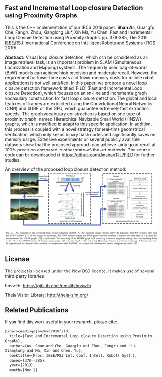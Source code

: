 ## Fast and Incremental Loop closure Detection using Proximity Graphs

This is the C++ implementation of our IROS 2019 paper:
**Shan An**, Guangfu Che, Fangru Zhou, Xianglong Liu*, Xin Ma, Yu Chen. Fast and Incremental Loop Closure Detection using Proximity Graphs. pp. 378-385, The 2019 IEEE/RSJ International Conference on Intelligent Robots and Systems (IROS 2019) 

**Abstract:** Visual loop closure detection, which can be considered as an image retrieval task, is an important problem in SLAM (Simultaneous Localization and Mapping) systems. The frequently used bag-of-words (BoW) models can achieve high precision and moderate recall. However, the requirement for lower time costs and fewer memory costs for mobile robot applications is not well satisfied. In this paper, we propose a novel loop closure detection framework titled `FILD' (Fast and Incremental Loop closure Detection), which focuses on an on-line and incremental graph vocabulary construction for fast loop closure detection. The global and local features of frames are extracted using the Convolutional Neural Networks (CNN) and SURF on the GPU, which guarantee extremely fast extraction speeds. The graph vocabulary construction is based on one type of proximity graph, named Hierarchical Navigable Small World (HNSW) graphs, which is modified to adapt to this specific application. In addition, this process is coupled with a novel strategy for real-time geometrical verification, which only keeps binary hash codes and significantly saves on memory usage. Extensive experiments on several publicly available datasets show that the proposed approach can achieve fairly good recall at 100\% precision compared to other state-of-the-art methods. The source code can be downloaded at https://github.com/AnshanTJU/FILD for further studies.

An overview of the proposed loop closure detection method:
![Flowchart](./images/flowchart.jpg)

## License
The project is licensed under the New BSD license. It makes use of several third-party libraries:

hnswlib: https://github.com/nmslib/hnswlib

Theia Vision Library: http://theia-sfm.org/

## Related Publications
If you find this work useful in your research, please cite:
```
@inproceedings{anshan2019fild,
  title={Fast and Incremental Loop closure Detection using Proximity Graphs},
  author={An, Shan and Che, Guangfu and Zhou, Fangru and Liu, Xianglong and Ma, Xin and Chen, Yu},
  booktitle={Proc. IEEE/RSJ Int. Conf. Intell. Robots Syst.},
  pages={378--385},
  year={2019},
  month={Nov.}}
```

